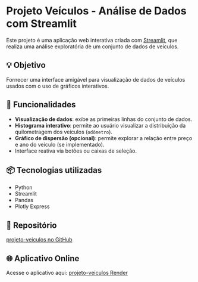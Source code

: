 # Projeto Veículos - Análise de Dados com Streamlit

Este projeto é uma aplicação web interativa criada com [Streamlit](https://streamlit.io/), que realiza uma análise exploratória de um conjunto de dados de veículos.

## 💡 Objetivo

Fornecer uma interface amigável para visualização de dados de veículos usados com o uso de gráficos interativos.

## 🚗 Funcionalidades

- **Visualização de dados**: exibe as primeiras linhas do conjunto de dados.
- **Histograma interativo**: permite ao usuário visualizar a distribuição da quilometragem dos veículos (`odômetro`).
- **Gráfico de dispersão (opcional)**: permite explorar a relação entre preço e ano do veículo (se implementado).
- Interface reativa via botões ou caixas de seleção.

## 📦 Tecnologias utilizadas

- Python
- Streamlit
- Pandas
- Plotly Express

## 🔗 Repositório

[projeto-veiculos no GitHub](https://github.com/Charlys-teixeira/projeto-veiculos)

## 🌐 Aplicativo Online

Acesse o aplicativo aqui: [projeto-veiculos Render](https://projeto-veiculos-1.onrender.com/)
